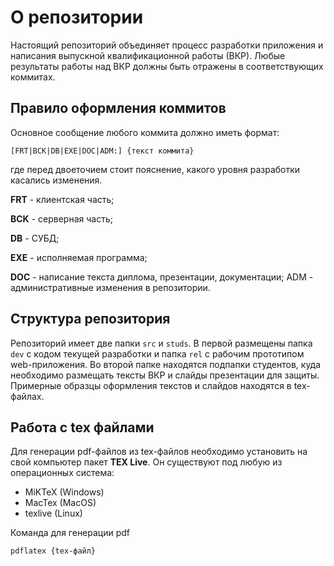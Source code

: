 # О репозитории
Настоящий репозиторий объединяет процесс разработки приложения и написания выпускной квалификационной работы (ВКР). Любые результаты работы над ВКР должны быть отражены в соответствующих коммитах.

## Правило оформления коммитов
Основное сообщение любого коммита должно иметь формат:
```
[FRT|BCK|DB|EXE|DOC|ADM:] {текст коммита}
```
где перед двоеточием стоит пояснение, какого уровня разработки касались изменения.

**FRT** - клиентская часть;

**BCK** - серверная часть;

**DB** - СУБД;

**EXE** - исполняемая программа;

**DOC** - написание текста диплома, презентации, документации; ADM - административные изменения в репозитории.

## Структура репозитория
Репозиторий имеет две папки `src` и `studs`. В первой размещены папка `dev` с кодом текущей разработки и папка `rel` с рабочим прототипом web-приложения. Во второй папке находятся подпапки студентов, куда необходимо размещать тексты ВКР и слайды презентации для защиты. Примерные образцы оформления текстов и слайдов находятся в tex-файлах.

## Работа с tex файлами
Для генерации pdf-файлов из tex-файлов необходимо установить на свой компьютер пакет **TEX Live**. Он существуют под любую из операционных система:
- MiKTeX (Windows)
- MacTex (MacOS)
- texlive (Linux)

Команда для генерации pdf
```
pdflatex {tex-файл}
```

